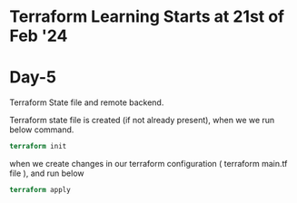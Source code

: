 # Terraform Learning Starts at 21st of Feb '24


# Day-5
Terraform State file and remote backend.

Terraform state file is created (if not already present), when we we run below command.
```terraform
terraform init
```
when we create changes in our terraform configuration ( terraform main.tf file ), and run below
```terraform
terraform apply
```
